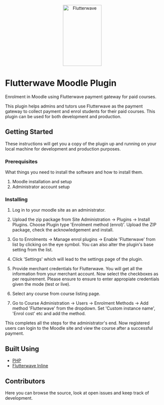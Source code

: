 <p align="center">
    <img title="Flutterwave" height="200" src="https://flutterwave.com/images/logo-colored.svg" width="50%"/>
</p>

# Flutterwave Moodle Plugin

Enrolment in Moodle using Flutterwave payment gateway for paid courses.

This plugin helps admins and tutors use Flutterwave as the payment gateway to collect payment and enrol students for their paid courses. This plugin can be used for both development and production.

## Getting Started
These instructions will get you a copy of the plugin up and running on your local machine for development and production purposes.

### Prerequisites
What things you need to install the software and how to install them.

1. Moodle installation and setup
2. Administrator account setup

### Installing

1. Log in to your moodle site as an administrator.

2. Upload the zip package from Site Administration -> Plugins -> Install Plugins. Choose Plugin type 'Enrolment method (enrol)'. Upload the ZIP package, check the acknowledgement and install.

3. Go to Enrolments -> Manage enrol plugins -> Enable 'Flutterwave' from list by clicking on the eye symbol. You can also alter the plugin's base setting from the list.

4. Click 'Settings' which will lead to the settings page of the plugin.

5. Provide merchant credentials for Flutterwave. You will get all the information from your merchant account. Now select the checkboxes as per requirement. Please ensure to ensure to enter appropiate credentials given the mode (test or live).

6. Select any course from course listing page.

7. Go to Course Administration -> Users -> Enrolment Methods -> Add method 'Flutterwave' from the dropdown. Set 'Custom instance name', 'Enrol cost' etc and add the method.

This completes all the steps for the administrator's end. Now registered users can login to the Moodle site and view the course after a successful payment.

## Built Using 
- [PHP](https://www.php.net/)
- [Flutterwave Inline](https://developer.flutterwave.com/docs/flutterwave-inline)

## Contributors
Here you can browse the source, look at open issues and keep track of development.
